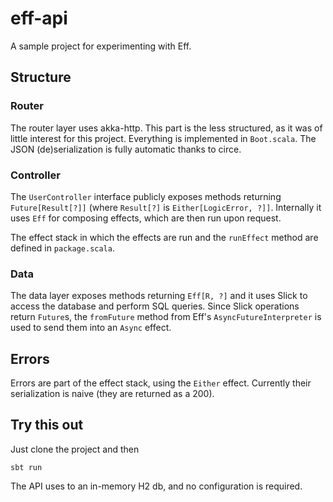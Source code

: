# eff-api
A sample project for experimenting with Eff.

## Structure
### Router
The router layer uses akka-http. This part is the less structured, as it was of little interest for this project. Everything is implemented in `Boot.scala`.
The JSON (de)serialization is fully automatic thanks to circe.

### Controller
The `UserController` interface publicly exposes methods returning `Future[Result[?]]` (where `Result[?]` is `Either[LogicError, ?]]`.
Internally it uses `Eff` for composing effects, which are then run upon request.

The effect stack in which the effects are run and the `runEffect` method are defined in `package.scala`.

### Data
The data layer exposes methods returning `Eff[R, ?]` and it uses Slick to access the database and perform SQL queries.
Since Slick operations return `Future`s, the `fromFuture` method from Eff's `AsyncFutureInterpreter` is used to send them into an `Async` effect.

## Errors
Errors are part of the effect stack, using the `Either` effect. Currently their serialization is naive (they are returned as a 200).

## Try this out

Just clone the project and then

```
sbt run
```

The API uses to an in-memory H2 db, and no configuration is required.
